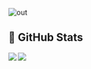 ![out](https://github.com/mpratdev/mpratdev/assets/151387316/0854b67d-967b-4e93-ade5-543b9e5655c2)

## 👹 GitHub Stats
<img align="left" src="https://github-readme-stats.vercel.app/api?username=mpratdev&show_icons=true&count_private=true&theme=gruvbox" />
<img src="https://github-readme-stats.vercel.app/api/top-langs/?username=mpratdev&layout=compact&count_private=true&theme=gruvbox" />